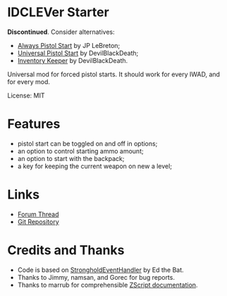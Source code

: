 # IDCLEVer Starter

**Discontinued**. Consider alternatives:
- [Always Pistol Start](https://jp.itch.io/doom-pistol-start) by JP LeBreton;
- [Universal Pistol Start](https://forum.zdoom.org/viewtopic.php?f=43&t=71333) by DevilBlackDeath;
- [Inventory Keeper](https://forum.zdoom.org/viewtopic.php?f=43&t=71364) by DevilBlackDeath.

Universal mod for forced pistol starts.
It should work for every IWAD, and for every mod.

License: MIT

# Features
* pistol start can be toggled on and off in options;
* an option to control starting ammo amount;
* an option to start with the backpack;
* a key for keeping the current weapon on new a level;

# Links
* [Forum Thread](https://forum.zdoom.org/viewtopic.php?f=43&t=61079#p1060800)
* [Git Repository](https://github.com/mmaulwurff/idclever-starter)

# Credits and Thanks
* Code is based on [StrongholdEventHandler](https://github.com/Realm667/Re-Releases/blob/master/stronghold/zscript.txt) by Ed the Bat.
* Thanks to Jimmy, namsan, and Gorec for bug reports.
* Thanks to marrub for comprehensible [ZScript documentation](https://github.com/marrub--/zscript-doc).

